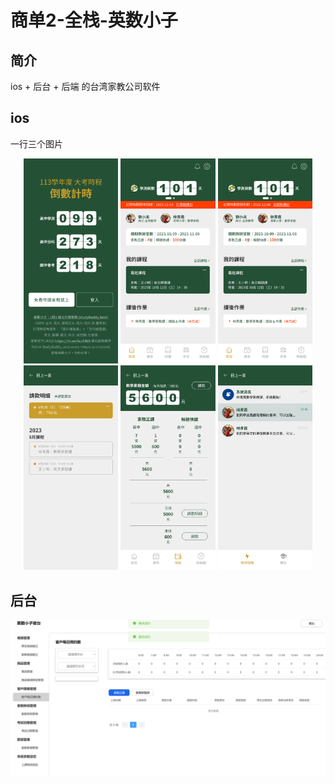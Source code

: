 # 商单2-全栈-英数小子

## 简介
ios + 后台 + 后端 的台湾家教公司软件

## ios
一行三个图片
<div style="text-align:center;">
    <img src="./attachments/商单2-全栈-英数小子/image.png" width="30%" style="display:inline-block;">
    <img src="./attachments/商单2-全栈-英数小子/image-1.png" width="30%" style="display:inline-block;">
    <img src="./attachments/商单2-全栈-英数小子/image-2.png" width="30%" style="display:inline-block;">
    <img src="./attachments/商单2-全栈-英数小子/image-3.png" width="30%" style="display:inline-block;">
    <img src="./attachments/商单2-全栈-英数小子/image-4.png" width="30%" style="display:inline-block;">
    <img src="./attachments/商单2-全栈-英数小子/image-5.png" width="30%" style="display:inline-block;">
</div>

## 后台

![alt text](attachments/商单2-全栈-英数小子/image-6.png)